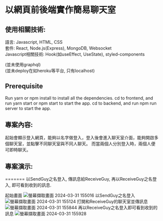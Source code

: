 # 以網頁前後端實作簡易聊天室

## 使用相關技術:
語言:   Javascript, HTML, CSS  
套件:   React, Node.js(Express), MongoDB, Websocket  
Javascript相關技術:   Hook(如useEffect, UseState), styled-components  


(並未使用graphql)  
(並未deploy在如heroku等平台, 只有localhost)  

## Prerequisite
Run yarn or npm install to install all the dependencies.
cd to frontend, and run yarn start or npm start to start the app.
cd to backend, and run npm run server to start the app.

## 專案內容:
起始會顯示登入網頁，能夠以名字做登入，登入後會進入聊天室介面，能夠開啟多個聊天室，並點擊不同聊天室與不同人聊天。
而當兩個人分別登入時，兩個人便可即時聊天。

## 專案演示:
=======
以SendGuy之名登入, 傳訊息給ReceiveGuy, 再以ReceiveGuy之名登入, 即可看到收到的訊息.

起始畫面
![螢幕擷取畫面 2024-03-31 155016](https://github.com/Welonbai/wp1111/assets/62245152/391a8e40-cecc-43cb-850a-60d8dd5c7e2f)
以SendGuy之名登入
![螢幕擷取畫面 2024-03-31 155124](https://github.com/Welonbai/wp1111/assets/62245152/6d08516b-4d74-4732-ba84-045e1ac34598)
打開和ReceiveGuy的聊天室並傳訊息
![螢幕擷取畫面 2024-03-31 155844](https://github.com/Welonbai/wp1111/assets/62245152/a6e491dd-e2f1-4e44-ae04-182dce7954fa)
再以ReceiveGuy之名登入即可看到收到的訊息
![螢幕擷取畫面 2024-03-31 155928](https://github.com/Welonbai/wp1111/assets/62245152/27045652-6bf6-4ec9-9c40-127bd2c92d0b)

